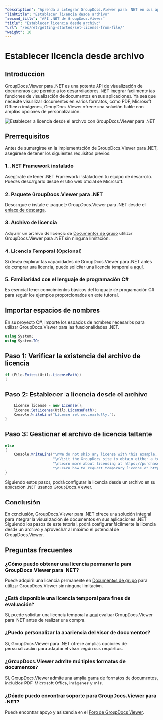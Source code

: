 ```yaml
---
"description": "Aprenda a integrar GroupDocs.Viewer para .NET en sus aplicaciones fácilmente. Configure la licencia, visualice documentos y personalice la apariencia del visor."
"linktitle": "Establecer licencia desde archivo"
"second_title": "API .NET de GroupDocs.Viewer"
"title": "Establecer licencia desde archivo"
"url": "/es/net/getting-started/set-license-from-file/"
"weight": 10
---
```


# Establecer licencia desde archivo

## Introducción
GroupDocs.Viewer para .NET es una potente API de visualización de documentos que permite a los desarrolladores .NET integrar fácilmente las funciones de visualización de documentos en sus aplicaciones. Ya sea que necesite visualizar documentos en varios formatos, como PDF, Microsoft Office o imágenes, GroupDocs.Viewer ofrece una solución fiable con amplias opciones de personalización.

![Establecer la licencia desde el archivo con GroupDocs.Viewer para .NET](/viewer/getting-started/set-license-from-file.png)

## Prerrequisitos
Antes de sumergirse en la implementación de GroupDocs.Viewer para .NET, asegúrese de tener los siguientes requisitos previos:
### 1. .NET Framework instalado
Asegúrate de tener .NET Framework instalado en tu equipo de desarrollo. Puedes descargarlo desde el sitio web oficial de Microsoft.
### 2. Paquete GroupDocs.Viewer para .NET
Descargue e instale el paquete GroupDocs.Viewer para .NET desde el [enlace de descarga](https://releases.groupdocs.com/viewer/net/).
### 3. Archivo de licencia
Adquirir un archivo de licencia de [Documentos de grupo](https://purchase.groupdocs.com/buy) utilizar GroupDocs.Viewer para .NET sin ninguna limitación.
### 4. Licencia Temporal (Opcional)
Si desea explorar las capacidades de GroupDocs.Viewer para .NET antes de comprar una licencia, puede solicitar una licencia temporal a [aquí](https://purchase.groupdocs.com/temporary-license/).
### 5. Familiaridad con el lenguaje de programación C#
Es esencial tener conocimientos básicos del lenguaje de programación C# para seguir los ejemplos proporcionados en este tutorial.

## Importar espacios de nombres
En su proyecto C#, importe los espacios de nombres necesarios para utilizar GroupDocs.Viewer para las funcionalidades .NET.

```csharp
using System;
using System.IO;
```

## Paso 1: Verificar la existencia del archivo de licencia
```csharp
if (File.Exists(Utils.LicensePath))
{
```
## Paso 2: Establecer la licencia desde el archivo
```csharp
    License license = new License();
    license.SetLicense(Utils.LicensePath);
    Console.WriteLine("License set successfully.");
}
```
## Paso 3: Gestionar el archivo de licencia faltante
```csharp
else
{
    Console.WriteLine("\nWe do not ship any license with this example. " +
                      "\nVisit the GroupDocs site to obtain either a temporary or permanent license. " +
                      "\nLearn more about licensing at https://purchase.groupdocs.com/faqs/licensing. " +
                      "\nLearn how to request temporary license at https://purchase.groupdocs.com/licencia-temporal.");
}
```
Siguiendo estos pasos, podrá configurar la licencia desde un archivo en su aplicación .NET usando GroupDocs.Viewer.

## Conclusión
En conclusión, GroupDocs.Viewer para .NET ofrece una solución integral para integrar la visualización de documentos en sus aplicaciones .NET. Siguiendo los pasos de este tutorial, podrá configurar fácilmente la licencia desde un archivo y aprovechar al máximo el potencial de GroupDocs.Viewer.
## Preguntas frecuentes
### ¿Cómo puedo obtener una licencia permanente para GroupDocs.Viewer para .NET?
Puede adquirir una licencia permanente en [Documentos de grupo](https://purchase.groupdocs.com/buy) para utilizar GroupDocs.Viewer sin ninguna limitación.
### ¿Está disponible una licencia temporal para fines de evaluación?
Sí, puede solicitar una licencia temporal a [aquí](https://purchase.groupdocs.com/temporary-license/) evaluar GroupDocs.Viewer para .NET antes de realizar una compra.
### ¿Puedo personalizar la apariencia del visor de documentos?
Sí, GroupDocs.Viewer para .NET ofrece amplias opciones de personalización para adaptar el visor según sus requisitos.
### ¿GroupDocs.Viewer admite múltiples formatos de documentos?
Sí, GroupDocs.Viewer admite una amplia gama de formatos de documentos, incluidos PDF, Microsoft Office, imágenes y más.
### ¿Dónde puedo encontrar soporte para GroupDocs.Viewer para .NET?
Puede encontrar apoyo y asistencia en el [Foro de GroupDocs Viewer](https://forum.groupdocs.com/c/viewer/9).